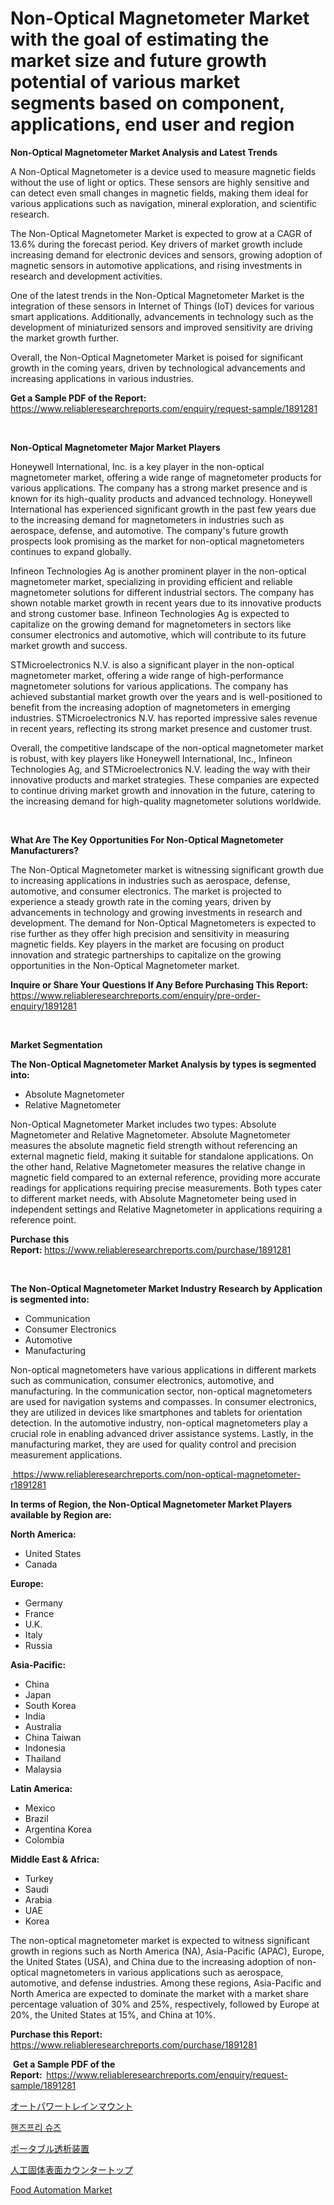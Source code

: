 <p><h1>Non-Optical Magnetometer Market with the goal of estimating the market size and future growth potential of various market segments based on component, applications, end user and region</h1></p><p><strong>Non-Optical Magnetometer Market Analysis and Latest Trends</strong></p>
<p><p>A Non-Optical Magnetometer is a device used to measure magnetic fields without the use of light or optics. These sensors are highly sensitive and can detect even small changes in magnetic fields, making them ideal for various applications such as navigation, mineral exploration, and scientific research.</p><p>The Non-Optical Magnetometer Market is expected to grow at a CAGR of 13.6% during the forecast period. Key drivers of market growth include increasing demand for electronic devices and sensors, growing adoption of magnetic sensors in automotive applications, and rising investments in research and development activities.</p><p>One of the latest trends in the Non-Optical Magnetometer Market is the integration of these sensors in Internet of Things (IoT) devices for various smart applications. Additionally, advancements in technology such as the development of miniaturized sensors and improved sensitivity are driving the market growth further.</p><p>Overall, the Non-Optical Magnetometer Market is poised for significant growth in the coming years, driven by technological advancements and increasing applications in various industries.</p></p>
<p><strong>Get a Sample PDF of the Report:&nbsp;</strong> <a href="https://www.reliableresearchreports.com/enquiry/request-sample/1891281">https://www.reliableresearchreports.com/enquiry/request-sample/1891281</a></p>
<p>&nbsp;</p>
<p><strong>Non-Optical Magnetometer Major Market Players</strong></p>
<p><p>Honeywell International, Inc. is a key player in the non-optical magnetometer market, offering a wide range of magnetometer products for various applications. The company has a strong market presence and is known for its high-quality products and advanced technology. Honeywell International has experienced significant growth in the past few years due to the increasing demand for magnetometers in industries such as aerospace, defense, and automotive. The company's future growth prospects look promising as the market for non-optical magnetometers continues to expand globally.</p><p>Infineon Technologies Ag is another prominent player in the non-optical magnetometer market, specializing in providing efficient and reliable magnetometer solutions for different industrial sectors. The company has shown notable market growth in recent years due to its innovative products and strong customer base. Infineon Technologies Ag is expected to capitalize on the growing demand for magnetometers in sectors like consumer electronics and automotive, which will contribute to its future market growth and success.</p><p>STMicroelectronics N.V. is also a significant player in the non-optical magnetometer market, offering a wide range of high-performance magnetometer solutions for various applications. The company has achieved substantial market growth over the years and is well-positioned to benefit from the increasing adoption of magnetometers in emerging industries. STMicroelectronics N.V. has reported impressive sales revenue in recent years, reflecting its strong market presence and customer trust.</p><p>Overall, the competitive landscape of the non-optical magnetometer market is robust, with key players like Honeywell International, Inc., Infineon Technologies Ag, and STMicroelectronics N.V. leading the way with their innovative products and market strategies. These companies are expected to continue driving market growth and innovation in the future, catering to the increasing demand for high-quality magnetometer solutions worldwide.</p></p>
<p>&nbsp;</p>
<p><strong>What Are The Key Opportunities For Non-Optical Magnetometer Manufacturers?</strong></p>
<p><p>The Non-Optical Magnetometer market is witnessing significant growth due to increasing applications in industries such as aerospace, defense, automotive, and consumer electronics. The market is projected to experience a steady growth rate in the coming years, driven by advancements in technology and growing investments in research and development. The demand for Non-Optical Magnetometers is expected to rise further as they offer high precision and sensitivity in measuring magnetic fields. Key players in the market are focusing on product innovation and strategic partnerships to capitalize on the growing opportunities in the Non-Optical Magnetometer market.</p></p>
<p><strong>Inquire or Share Your Questions If Any Before Purchasing This Report:</strong> <a href="https://www.reliableresearchreports.com/enquiry/pre-order-enquiry/1891281">https://www.reliableresearchreports.com/enquiry/pre-order-enquiry/1891281</a></p>
<p>&nbsp;</p>
<p><strong>Market Segmentation</strong></p>
<p><strong>The Non-Optical Magnetometer Market Analysis by types is segmented into:</strong></p>
<p><ul><li>Absolute Magnetometer</li><li>Relative Magnetometer</li></ul></p>
<p><p>Non-Optical Magnetometer Market includes two types: Absolute Magnetometer and Relative Magnetometer. Absolute Magnetometer measures the absolute magnetic field strength without referencing an external magnetic field, making it suitable for standalone applications. On the other hand, Relative Magnetometer measures the relative change in magnetic field compared to an external reference, providing more accurate readings for applications requiring precise measurements. Both types cater to different market needs, with Absolute Magnetometer being used in independent settings and Relative Magnetometer in applications requiring a reference point.</p></p>
<p><strong>Purchase this Report:&nbsp;</strong><a href="https://www.reliableresearchreports.com/purchase/1891281">https://www.reliableresearchreports.com/purchase/1891281</a></p>
<p>&nbsp;</p>
<p><strong>The Non-Optical Magnetometer Market Industry Research by Application is segmented into:</strong></p>
<p><ul><li>Communication</li><li>Consumer Electronics</li><li>Automotive</li><li>Manufacturing</li></ul></p>
<p><p>Non-optical magnetometers have various applications in different markets such as communication, consumer electronics, automotive, and manufacturing. In the communication sector, non-optical magnetometers are used for navigation systems and compasses. In consumer electronics, they are utilized in devices like smartphones and tablets for orientation detection. In the automotive industry, non-optical magnetometers play a crucial role in enabling advanced driver assistance systems. Lastly, in the manufacturing market, they are used for quality control and precision measurement applications.</p></p>
<p><a href="https://www.reliableresearchreports.com/non-optical-magnetometer-r1891281">&nbsp;https://www.reliableresearchreports.com/non-optical-magnetometer-r1891281</a></p>
<p><strong>In terms of Region, the Non-Optical Magnetometer Market Players available by Region are:</strong></p>
<p>
    <p> <strong> North America: </strong>
        <ul>
            <li>United States</li>
            <li>Canada</li>
        </ul>
        </p> 
    <p> <strong> Europe: </strong>
        <ul>
            <li>Germany</li>
            <li>France</li>
            <li>U.K.</li>
            <li>Italy</li>
            <li>Russia</li>
        </ul>
        </p> 
    <p> <strong> Asia-Pacific: </strong>
        <ul>
            <li>China</li>
            <li>Japan</li>
            <li>South Korea</li>
            <li>India</li>
            <li>Australia</li>
            <li>China Taiwan</li>
            <li>Indonesia</li>
            <li>Thailand</li>
            <li>Malaysia</li>
        </ul>
        </p> 
    <p> <strong> Latin America: </strong>
        <ul>
            <li>Mexico</li>
            <li>Brazil</li>
            <li>Argentina Korea</li>
            <li>Colombia</li>
        </ul>
        </p> 
    <p> <strong> Middle East & Africa: </strong>
        <ul>
            <li>Turkey</li>
            <li>Saudi</li>
            <li>Arabia</li>
            <li>UAE</li>
            <li>Korea</li>
        </ul>
    </p>
    </p>
<p><p>The non-optical magnetometer market is expected to witness significant growth in regions such as North America (NA), Asia-Pacific (APAC), Europe, the United States (USA), and China due to the increasing adoption of non-optical magnetometers in various applications such as aerospace, automotive, and defense industries. Among these regions, Asia-Pacific and North America are expected to dominate the market with a market share percentage valuation of 30% and 25%, respectively, followed by Europe at 20%, the United States at 15%, and China at 10%.</p></p>
<p><strong>Purchase this Report: </strong><a href="https://www.reliableresearchreports.com/purchase/1891281">https://www.reliableresearchreports.com/purchase/1891281</a></p>
<p>&nbsp;<strong>Get a Sample PDF of the Report:&nbsp;&nbsp;</strong><a href="https://www.reliableresearchreports.com/enquiry/request-sample/1891281">https://www.reliableresearchreports.com/enquiry/request-sample/1891281</a></p>
<p><strong></strong></p>
<p><p><a href="https://github.com/LuzHills1972/Market-Research-Report-List-1/blob/main/8767562115200.md">オートパワートレインマウント</a></p><p><a href="https://github.com/khytkeqagplkzqvh/Market-Research-Report-List-2/blob/main/4992377108165.md">핸즈프리 슈즈</a></p><p><a href="https://medium.com/@xjdqtllf47/%E6%90%BA%E5%B8%AF%E7%94%A8%E9%80%8F%E6%9E%90%E8%A3%85%E7%BD%AE%E5%B8%82%E5%A0%B4%E4%BA%88%E6%B8%AC-%E5%B8%82%E5%A0%B4%E5%8B%95%E5%90%91-%E3%81%8A%E3%82%88%E3%81%B3%E5%BD%B1%E9%9F%BF%E5%88%86%E6%9E%90-2024%E5%B9%B4-2031%E5%B9%B4-9b8e57306cb9">ポータブル透析装置</a></p><p><a href="https://github.com/kegley4963/Market-Research-Report-List-1/blob/main/7719406115199.md">人工固体表面カウンタートップ</a></p><p><a href="https://issuu.com/reportprime-2/docs/food-automation-market-size-2030.pptx">Food Automation Market</a></p></p>
